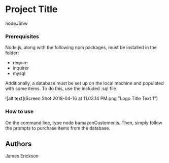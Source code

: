 # Project Title

nodeJShw

### Prerequisites

Node.js, along with the following npm packages, must be installed in the folder:

  - require
  - inquirer
  - mysql

Additionally, a database must be set up on the local machine and populated with some items. To do this, use the included .sql file.

![alt text](Screen Shot 2018-04-16 at 11.03.14 PM.png "Logo Title Text 1")

### How to use

On the command line, type node bamazonCustomer.js. Then, simply follow the prompts to purchase items from the database.

## Authors

James Erickson
